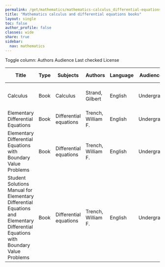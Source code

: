 ```yaml
---
permalink: /get/mathematics/mathematics-calculus_differential-equations-books/
title: "Mathematics calculus and differential equations books"
layout: single
toc: false
author_profile: false
classes: wide
share: true
sidebar:
  nav: mathematics
---
```


<div class="table_cols_toggles">
Toggle column: <a class="toggle-vis btn btn--danger" data-column="3">Authors</a> <a class="toggle-vis btn btn--danger" data-column="5">Audience</a> <a class="toggle-vis btn btn--danger" data-column="8">Last checked</a> <a class="toggle-vis btn btn--danger" data-column="9">License</a>
</div>
<table class="display" style="width:100%">
<thead>
<tr>
    <th>Title</th>
    <th>Type</th>
    <th>Subjects</th>
    <th>Authors</th>
    <th>Language</th>
    <th>Audience</th>
    <th>Reviews</th>
    <th>URLs</th>
    <th>Last checked</th>
    <th>License</th>
</tr>
</thead>
<tbody>
<tr>
    <td>Calculus</td>
    <td>Book</td>
    <td>Calculus</td>
    <td>Strand, Gilbert</td>
    <td>English</td>
    <td>Undergrad</td>
    <td></td>
    <td><a href="https://ocw.mit.edu/courses/res-18-001-calculus-fall-2023/mitres_18_001_f17_full_book.pdf" target="_blank">PDF</a><br><a href="https://ocw.mit.edu/courses/res-18-001-calculus-fall-2023/" target="_blank">Site</a></td>
    <td>2023-11-19</td>
    <td>CC BY-NC-SA 4.0 DEED</td>
</tr>
<tr>
    <td>Elementary Differential Equations</td>
    <td>Book</td>
    <td>Differential equations</td>
    <td>Trench, William F. </td>
    <td>English</td>
    <td>Undergrad</td>
    <td></td>
    <td><a href="https://digitalcommons.trinity.edu/cgi/viewcontent.cgi?article=1007&context=mono" target="_blank">PDF</a><br><a href="https://digitalcommons.trinity.edu/cgi/viewcontent.cgi?filename=0&article=1007&context=mono&type=additional" target="_blank">LATEX</a><br><a href="https://digitalcommons.trinity.edu/mono/8/" target="_blank">Site</a></td>
    <td></td>
    <td></td>
</tr>
<tr>
    <td>Elementary Differential Equations with Boundary Value Problems</td>
    <td>Book</td>
    <td>Differential equations</td>
    <td>Trench, William F. </td>
    <td>English</td>
    <td>Undergrad</td>
    <td></td>
    <td><a href="https://digitalcommons.trinity.edu/cgi/viewcontent.cgi?article=1008&context=mono" target="_blank">PDF</a><br><a href="https://digitalcommons.trinity.edu/cgi/viewcontent.cgi?filename=0&article=1008&context=mono&type=additional" target="_blank">LATEX</a><br><a href="https://digitalcommons.trinity.edu/mono/9/" target="_blank">Site</a></td>
    <td></td>
    <td></td>
</tr>
<tr>
    <td>Student Solutions Manual for Elementary Differential Equations and Elementary Differential Equations with Boundary Value Problems</td>
    <td>Book</td>
    <td>Differential equations</td>
    <td>Trench, William F. </td>
    <td>English</td>
    <td>Undergrad</td>
    <td></td>
    <td><a href="https://digitalcommons.trinity.edu/cgi/viewcontent.cgi?article=1009&context=mono" target="_blank">PDF</a><br><a href="https://digitalcommons.trinity.edu/mono/10/" target="_blank">Site</a></td>
    <td></td>
    <td></td>
</tr>
<tfoot>
<tr>
    <td></td>
    <td></td>
    <td></td>
    <td></td>
    <td></td>
    <td></td>
    <td></td>
    <td></td>
    <td></td>
    <td></td>
</tr>
</tfoot>
